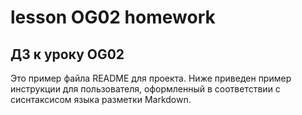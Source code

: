 # lesson OG02 homework
 ## ДЗ к уроку OG02

Это пример файла README для проекта. Ниже приведен пример
инструкции для пользователя, оформленный в соответствии
с сиснтаксисом языка разметки Markdown.


### 